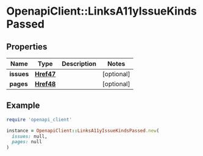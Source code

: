 # OpenapiClient::LinksA11yIssueKindsPassed

## Properties

| Name | Type | Description | Notes |
| ---- | ---- | ----------- | ----- |
| **issues** | [**Href47**](Href47.md) |  | [optional] |
| **pages** | [**Href48**](Href48.md) |  | [optional] |

## Example

```ruby
require 'openapi_client'

instance = OpenapiClient::LinksA11yIssueKindsPassed.new(
  issues: null,
  pages: null
)
```

